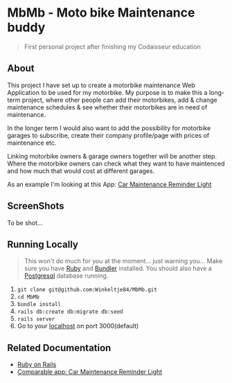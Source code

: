 # MbMb - Moto bike Maintenance buddy
> First personal project after finishing my Codaisseur education

## About
This project I have set up to create a motorbike maintenance Web Application to be used for my motorbike.
My purpose is to make this a long-term project, where other people can add their motorbikes, add & change maintenance schedules & see whether their motorbikes are in need of maintenance.

In the longer term I would also want to add the possibility for motorbike garages to subscribe, create their company profile/page with prices of maintenance etc.

Linking motorbike owners & garage owners together will be another step. Where the motorbike owners can check what they want to have maintenced and how much that would cost at different garages.

As an example I'm looking at this App: [Car Maintenance Reminder Light](https://play.google.com/store/apps/details?id=com.cooloy.OilChangeSchedule)

## ScreenShots
To be shot...

## Running Locally
> This won't do much for you at the moment... just warning you...
Make sure you have [Ruby](https://www.ruby-lang.org/en/) and [Bundler](http://bundler.io/) installed.
You should also have a [Postgresql](https://www.postgresql.org/) database running.

  1. `git clone git@github.com:Winkeltje84/MbMb.git`
  2. `cd MbMb`
  3. `bundle install`
  4. `rails db:create db:migrate db:seed`
  5. `rails server`
  6. Go to your [localhost](http://localhost:3000) on port 3000(default)

## Related Documentation
  * [Ruby on Rails](http://rubyonrails.org/)
  * [Comparable app: Car Maintenance Reminder Light](https://play.google.com/store/apps/details?id=com.cooloy.OilChangeSchedule)
